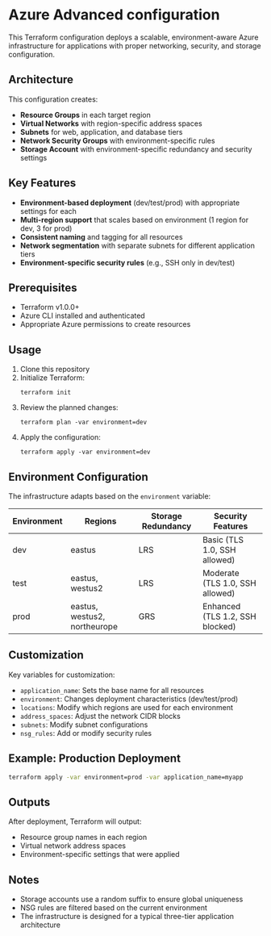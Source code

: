 # Azure Advanced configuration

This Terraform configuration deploys a scalable, environment-aware Azure infrastructure for applications with proper networking, security, and storage configuration.

## Architecture

This configuration creates:

- **Resource Groups** in each target region
- **Virtual Networks** with region-specific address spaces
- **Subnets** for web, application, and database tiers
- **Network Security Groups** with environment-specific rules
- **Storage Account** with environment-specific redundancy and security settings

## Key Features

- **Environment-based deployment** (dev/test/prod) with appropriate settings for each
- **Multi-region support** that scales based on environment (1 region for dev, 3 for prod)
- **Consistent naming** and tagging for all resources
- **Network segmentation** with separate subnets for different application tiers
- **Environment-specific security rules** (e.g., SSH only in dev/test)

## Prerequisites

- Terraform v1.0.0+
- Azure CLI installed and authenticated
- Appropriate Azure permissions to create resources

## Usage

1. Clone this repository
2. Initialize Terraform:
   ```
   terraform init
   ```
3. Review the planned changes:
   ```
   terraform plan -var environment=dev
   ```
4. Apply the configuration:
   ```
   terraform apply -var environment=dev
   ```

## Environment Configuration

The infrastructure adapts based on the `environment` variable:

| Environment | Regions | Storage Redundancy | Security Features |
|-------------|---------|-------------------|-------------------|
| dev         | eastus  | LRS               | Basic (TLS 1.0, SSH allowed) |
| test        | eastus, westus2 | LRS      | Moderate (TLS 1.0, SSH allowed) |
| prod        | eastus, westus2, northeurope | GRS | Enhanced (TLS 1.2, SSH blocked) |

## Customization

Key variables for customization:

- `application_name`: Sets the base name for all resources
- `environment`: Changes deployment characteristics (dev/test/prod)
- `locations`: Modify which regions are used for each environment
- `address_spaces`: Adjust the network CIDR blocks
- `subnets`: Modify subnet configurations
- `nsg_rules`: Add or modify security rules

## Example: Production Deployment

```bash
terraform apply -var environment=prod -var application_name=myapp
```

## Outputs

After deployment, Terraform will output:

- Resource group names in each region
- Virtual network address spaces
- Environment-specific settings that were applied

## Notes

- Storage accounts use a random suffix to ensure global uniqueness
- NSG rules are filtered based on the current environment
- The infrastructure is designed for a typical three-tier application architecture
